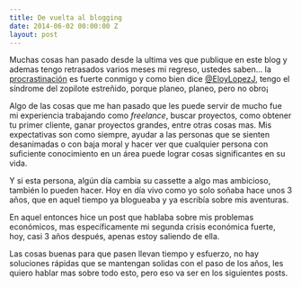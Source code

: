 ```yaml
---
title: De vuelta al blogging
date: 2014-06-02 00:00:00 Z
layout: post
---
```


Muchas cosas han pasado desde la ultima ves que publique en este blog y ademas tengo retrasados varios meses mi regreso, ustedes saben... la [procrastinación](http://es.wikipedia.org/wiki/Procrastinaci%C3%B3n) es fuerte conmigo y como bien dice [@EloyLopezJ](http://twitter.com/EloyLopezJ), tengo el síndrome del zopilote estreñido, porque planeo, planeo, pero no obro¡

Algo de las cosas que me han pasado que les puede servir de mucho fue mi experiencia trabajando como *freelance*, buscar proyectos, como obtener tu primer cliente, ganar proyectos grandes, entre otras cosas mas. Mis expectativas son como siempre, ayudar a las personas que se sienten desanimadas o con baja moral y hacer ver que cualquier persona con suficiente conocimiento en un área puede lograr cosas significantes en su vida.

Y si esta persona, algún día cambia su cassette a algo mas ambicioso, también lo pueden hacer. Hoy en día vivo como yo solo soñaba hace unos 3 años, que en aquel tiempo ya blogueaba y ya escribía sobre mis aventuras.

En aquel entonces hice un post que hablaba sobre mis problemas económicos, mas específicamente mi segunda crisis económica fuerte, hoy, casi 3 años después, apenas estoy saliendo de ella.

Las cosas buenas para que pasen llevan tiempo y esfuerzo, no hay soluciones rápidas que se mantengan solidas con el paso de los años, les quiero hablar mas sobre todo esto, pero eso va ser en los siguientes posts.

